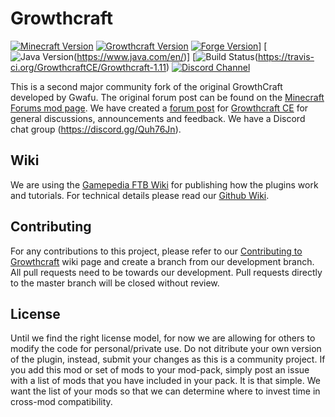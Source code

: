 Growthcraft
===========

[![Minecraft Version](http://img.shields.io/minecraft/1.11.2.png?color=green)](https://minecraft.net/)
[![Growthcraft Version](http://img.shields.io/growthcraft/3.0.2.png?color=green)](https://github.com/GrowthcraftCE/Growthcraft-1.11)
[![Forge Version](http://img.shields.io/forge/13.20.1.2386.png?color=green)](http://files.minecraftforge.net/maven/net/minecraftforge/forge/index_1.11.2.html)]
[![Java Version](http://img.shields.io/java/8.png?color=green)(https://www.java.com/en/)]
[![Build Status](https://travis-ci.org/GrowthcraftCE/Growthcraft-1.11.svg?branch=master)(https://travis-ci.org/GrowthcraftCE/Growthcraft-1.11)
[![Discord Channel](https://img.shields.io/discord/333690296334548994.svg?color=green)](https://discord.gg/Quh76Jn)

This is a second major community fork of the original GrowthCraft developed by Gwafu.
The original forum post can be found on the [Minecraft Forums mod page](http://www.minecraftforum.net/forums/mapping-and-modding/minecraft-mods/1286298-growthcraft-jul-15-2014-proper-1-7-10-release). We have created a [forum post](http://www.minecraftforum.net/forums/mapping-and-modding/minecraft-mods/wip-mods/2505072-growthcraft-community-edition-proper-1-7-10) for [Growthcraft CE](http://www.minecraftforum.net/forums/mapping-and-modding/minecraft-mods/wip-mods/2505072-growthcraft-community-edition-proper-1-7-10) for general discussions, announcements and feedback. We have a Discord chat group (https://discord.gg/Quh76Jn).

## Wiki

We are using the [Gamepedia FTB Wiki](http://ftb.gamepedia.com/GrowthCraft) for publishing how the plugins work and tutorials.
For technical details please read our [Github Wiki](https://github.com/GrowthcraftCE/Growthcraft-1.11/wiki).

## Contributing

For any contributions to this project, please refer to our [Contributing to Growthcraft](https://github.com/GrowthcraftCE/Growthcraft-1.11/wiki/Contributing-to-Growthcraft) wiki page and create a branch from our development branch. All pull requests need to be towards our development. Pull requests directly to the master branch will be closed without review.

## License

Until we find the right license model, for now we are allowing for others to modify the code for personal/private use. Do not ditribute your own version of the plugin, instead, submit your changes as this is a community project. If you add this mod or set of mods to your mod-pack, simply post an issue with a list of mods that you have included in your pack. It is that simple. We want the list of your mods so that we can determine where to invest time in cross-mod compatibility.

